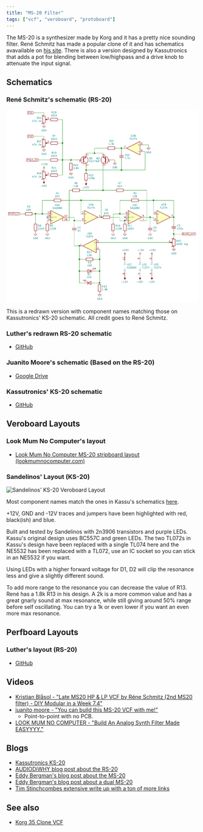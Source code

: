 ```yaml
---
title: "MS-20 Filter"
tags: ["vcf", "veroboard", "protoboard"]
--- 
```


The MS-20 is a synthesizer made by Korg and it has a pretty nice sounding filter. René Schmitz has made a popular clone of it and has schematics avavailable on [his site](https://schmitzbits.de/ms20.html).
There is also a version designed by Kassutronics that adds a pot for blending between low/highpass and a drive knob to attenuate the input signal.

## Schematics

### René Schmitz's schematic (RS-20)
![René Schmitz MS-20 schematic](rs20-schematic.png)

This is a redrawn version with component names matching those on Kassutronics' KS-20 schematic. All credit goes to René Schmitz.

### Luther's redrawn RS-20 schematic
* [GitHub](https://github.com/PierreIsCoding/sdiy/blob/main/MS_20_VCF_Clone/MS20_BY_LP_Schematic.pdf)

### Juanito Moore's schematic (Based on the RS-20)
* [Google Drive](https://drive.google.com/file/d/1PnwspQndJK8oI6rkUyz9AkvxLnCkyd6k/view)

### Kassutronics' KS-20 schematic
* [GitHub](https://github.com/kassu/kassutronics/blob/master/documentation/KS-20%20VCF/Kassutronics_KS-20_Build_Docs_1.1C.pdf)

## Veroboard Layouts

### Look Mum No Computer's layout
* [Look Mum No Computer MS-20 stripboard layout (lookmumnocomputer.com)](https://www.lookmumnocomputer.com/simple-filter)

### Sandelinos' Layout (KS-20)
![Sandelinos' KS-20 Veroboard Layout](sandelinos-ks20.png)

Most component names match the ones in Kassu's schematics [here](https://github.com/kassu/kassutronics/blob/master/documentation/KS-20%20VCF/Kassutronics_KS-20_Build_Docs_1.1C.pdf).

+12V, GND and -12V traces and jumpers have been highlighted with red, black(ish) and blue.

Built and tested by Sandelinos with 2n3906 transistors and purple LEDs. Kassu's original design uses BC557C and green LEDs.
The two TL072s in Kassu's design have been replaced with a single TL074 here and the NE5532 has been replaced with a TL072, use an IC socket so you can stick in an NE5532 if you want.

Using LEDs with a higher forward voltage for D1, D2 will clip the resonance less and give a slightly different sound.

To add more range to the resonance you can decrease the value of R13. René has a 1.8k R13 in his design. A 2k is a more common value and has a great gnarly sound at max resonance, while still giving around 50% range before self oscillating. You can try a 1k or even lower if you want an even more max resonance.


## Perfboard Layouts

### Luther's layout (RS-20)
* [GitHub](https://github.com/PierreIsCoding/sdiy/blob/main/MS_20_VCF_Clone/MS20_PCB_Perfboard.pdf)

## Videos
* [Kristian Blåsol - "Late MS20 HP & LP VCF by Réne Schmitz (2nd MS20 filter) - DIY Modular in a Week 7.4"](https://youtu.be/t-B8FbF8-_8)
* [juanito moore - "You can build this MS-20 VCF with me!"](https://youtu.be/uq3TvPBio_g)
  - Point-to-point with no PCB.
* [LOOK MUM NO COMPUTER - "Build An Analog Synth Filter Made EASYYYY."](https://youtu.be/q-2MkTAr4xk)


## Blogs
* [Kassutronics KS-20](https://kassu2000.blogspot.com/2019/07/ks-20-filter.html)
* [AUDIODiWHY blog post about the RS-20](https://audiodiwhy.blogspot.com/2019/02/korg-ms20-filter-why-in-audiodiwhy.html)
* [Eddy Bergman's blog post about the MS-20](https://www.eddybergman.com/2019/12/synthesizer-build-part-12-korg-ms20.html)
* [Eddy Bergman's blog post about a dual MS-20](https://www.eddybergman.com/2020/01/synthesizer-build-part-15-dual-korg-ms.html)
* [Tim Stinchcombes extensive write up with a ton of more links](https://www.timstinchcombe.co.uk/index.php?pge=korg)


## See also
* [Korg 35 Clone VCF](/modules/vcf/korg35)
